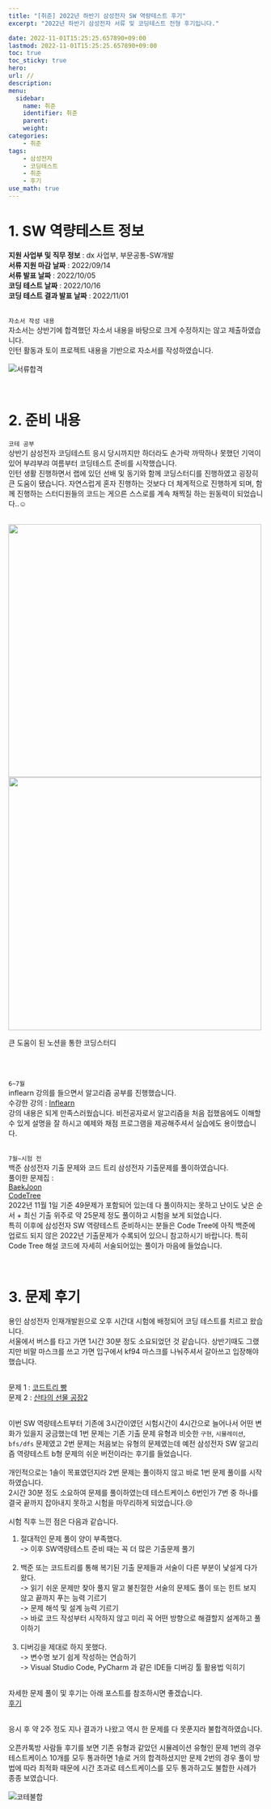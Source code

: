 ```yaml
---
title: "[취준] 2022년 하반기 삼성전자 SW 역량테스트 후기"
excerpt: "2022년 하반기 삼성전자 서류 및 코딩테스트 전형 후기입니다."

date: 2022-11-01T15:25:25.657890+09:00
lastmod: 2022-11-01T15:25:25.657890+09:00
toc: true
toc_sticky: true
hero: 
url: //
description: 
menu:
  sidebar:
    name: 취준
    identifier: 취준
    parent: 
    weight: 
categories:
    - 취준
tags:
    - 삼성전자
    - 코딩테스트
    - 취준
    - 후기
use_math: true
---
```


# 1. SW 역량테스트 정보

**지원 사업부 및 직무 정보** : dx 사업부, 부문공통-SW개발 <br>
**서류 지원 마감 날짜** : 2022/09/14 <br>
**서류 발표 날짜** : 2022/10/05 <br>
**코딩 테스트 날짜** : 2022/10/16 <br>
**코딩 테스트 결과 발표 날짜** : 2022/11/01 <br><br>

`자소서 작성 내용` <br>
자소서는 상반기에 합격했던 자소서 내용을 바탕으로 크게 수정하지는 않고 제출하였습니다. <br>
인턴 활동과 토이 프로젝트 내용을 기반으로 자소서를 작성하였습니다.<br><br>
![서류합격](https://user-images.githubusercontent.com/107748183/199217420-26b49299-8b4a-4de9-bc73-8574e6537c75.png)<br>

<br>

# 2. 준비 내용

`코테 공부` <br>
상반기 삼성전자 코딩테스트 응시 당시까지만 하더라도 손가락 까딱하나 못했던 기억이 있어 부랴부랴 여름부터 코딩테스트 준비를 시작했습니다.<br> 
인턴 생활 진행하면서 랩에 있던 선배 및 동기와 함께 코딩스터디를 진행하였고 굉장히 큰 도움이 됐습니다. 자연스럽게 혼자 진행하는 것보다 더 체계적으로 진행하게 되며, 함께 진행하는 스터디원들의 코드는 게으른 스스로를 계속 채찍질 하는 원동력이 되었습니다..☺ <br><br>

<p float="left">
  <img src="https://user-images.githubusercontent.com/107748183/199222871-2e996e90-b9cf-4af4-848b-804d7f37987e.png" width="500" />
  <img src="https://user-images.githubusercontent.com/107748183/199222875-87ea24e3-26f8-49aa-8233-d7e5518fbe3f.png" width="500" /> 
</p>
<figcaption> 큰 도움이 된 노션을 통한 코딩스터디 </figcaption>

<br><br>


`6~7월` <br>
inflearn 강의를 들으면서 알고리즘 공부를 진행했습니다.<br>
수강한 강의 : [Inflearn](https://www.inflearn.com/course/%ED%8C%8C%EC%9D%B4%EC%8D%AC-%EC%95%8C%EA%B3%A0%EB%A6%AC%EC%A6%98-%EB%AC%B8%EC%A0%9C%ED%92%80%EC%9D%B4-%EC%BD%94%EB%94%A9%ED%85%8C%EC%8A%A4%ED%8A%B8/dashboard) <br>
강의 내용은 되게 만족스러웠습니다. 비전공자로서 알고리즘을 처음 접했음에도 이해할 수 있게 설명을 잘 하시고 예제와 채점 프로그램을 제공해주셔서 실습에도 용이했습니다.<br><br>

`7월~시험 전` <br>
백준 삼성전자 기출 문제와 코드 트리 삼성전자 기출문제를 풀이하였습니다. <br>
풀이한 문제집 : <br>
[BaekJoon](https://www.acmicpc.net/workbook/view/1152) <br>
[CodeTree](https://www.codetree.ai/frequent-problems) <br>
2022년 11월 1일 기준 49문제가 포함되어 있는데 다 풀이하지는 못하고 난이도 낮은 순서 + 최신 기출 위주로 약 25문제 정도 풀이하고 시험을 보게 되었습니다. <br>
특히 이후에 삼성전자 SW 역량테스트 준비하시는 분들은 Code Tree에 아직 백준에 업로드 되지 않은 2022년 기출문제가 수록되어 있으니 참고하시기 바랍니다. 특히 Code Tree 해설 코드에 자세히 서술되어있는 풀이가 마음에 들었습니다. <br>

<br>

# 3. 문제 후기

용인 삼성전자 인재개발원으로 오후 시간대 시험에 배정되어 코딩 테스트를 치르고 왔습니다.<br>
서울에서 버스를 타고 가면 1시간 30분 정도 소요되었던 것 같습니다. 상반기때도 그랬지만 비말 마스크를 쓰고 가면 입구에서 kf94 마스크를 나눠주셔서 갈아쓰고 입장해야 했습니다. <br><br>

문제 1 : [코드트리 빵](https://www.codetree.ai/frequent-problems/codetree-mon-bread/description) <br>
문제 2 : [산타의 선물 공장2](https://www.codetree.ai/frequent-problems/santa-gift-factory-2/description) <br><br>

이번 SW 역량테스트부터 기존에 3시간이였던 시험시간이 4시간으로 늘어나서 어떤 변화가 있을지 궁금했는데 1번 문제는 기존 기출 문제 유형과 비슷한 `구현`, `시뮬레이션`, `bfs/dfs` 문제였고 2번 문제는 처음보는 유형의 문제였는데 예전 삼성전자 SW 알고리즘 역량테스트 b형 문제의 쉬운 버전이라는 후기를 들었습니다. <br><br>
개인적으로는 1솔이 목표였던지라 2번 문제는 풀이하지 않고 바로 1번 문제 풀이를 시작하였습니다.<br>
2시간 30분 정도 소요하여 문제를 풀이하였는데 테스트케이스 6번인가 7번 중 하나를 결국 끝까지 잡아내지 못하고 시험을 마무리하게 되었습니다.😢 <br><br>
시험 직후 느낀 점은 다음과 같습니다.<br>
1. 절대적인 문제 풀이 양이 부족했다.<br> 
    -> 이후 SW역량테스트 준비 때는 꼭 더 많은 기출문제 풀기<br><br>
2. 백준 또는 코드트리를 통해 복기된 기출 문제들과 서술이 다른 부분이 낯설게 다가왔다. <br>
    -> 읽기 쉬운 문제만 찾아 풀지 말고 불친절한 서술의 문제도 풀이 또는 힌트 보지 않고 끝까지 푸는 능력 기르기<br>
    -> 문제 해석 및 설계 능력 기르기<br>
    -> 바로 코드 작성부터 시작하지 않고 미리 꼭 어떤 방향으로 해결할지 설계하고 풀이하기<br><br>
3. 디버깅을 제대로 하지 못했다.<br>
    -> 변수명 보기 쉽게 작성하는 연습하기<br>
    -> Visual Studio Code, PyCharm 과 같은 IDE들 디버깅 툴 활용법 익히기<br><br>

자세한 문제 풀이 및 후기는 아래 포스트를 참조하시면 좋겠습니다.<br>
[후기]() <br><br>

응시 후 약 2주 정도 지나 결과가 나왔고 역시 한 문제를 다 못푼지라 불합격하였습니다.<br><br>
오픈카톡방 사람들 후기를 보면 기존 유형과 같았던 시뮬레이션 유형인 문제 1번의 경우 테스트케이스 10개를 모두 통과하면 1솔로 거의 합격하셨지만 문제 2번의 경우 풀이 방법에 따라 최적화 때문에 시간 초과로 테스트케이스를 모두 통과하고도 불합한 사례가 종종 보였습니다. <br><br>
![코테불합](https://user-images.githubusercontent.com/107748183/199217427-813e633b-4d78-4412-8d51-3891c4246345.png)
